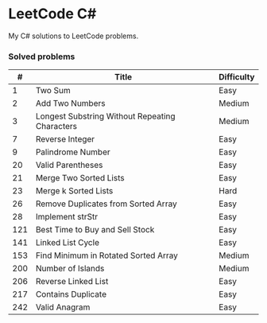 # LeetCode C#
My C# solutions to LeetCode problems.

### Solved problems

| #    | Title                                             | Difficulty |
| ---- | ------------------------------------------------- | ---------- |
| 1    | Two Sum                                           | Easy       |
| 2    | Add Two Numbers                                   | Medium     |
| 3    | Longest Substring Without Repeating Characters    | Medium     |
| 7    | Reverse Integer                                   | Easy       |
| 9    | Palindrome Number                                 | Easy       |
| 20   | Valid Parentheses                                 | Easy       |
| 21   | Merge Two Sorted Lists                            | Easy       |
| 23   | Merge k Sorted Lists                              | Hard       |
| 26   | Remove Duplicates from Sorted Array               | Easy       |
| 28   | Implement strStr                                  | Easy       |
| 121  | Best Time to Buy and Sell Stock                   | Easy       |
| 141  | Linked List Cycle                                 | Easy       |
| 153  | Find Minimum in Rotated Sorted Array              | Medium     |
| 200  | Number of Islands                                 | Medium     |
| 206  | Reverse Linked List                               | Easy       |
| 217  | Contains Duplicate                                | Easy       |
| 242  | Valid Anagram                                     | Easy       |
